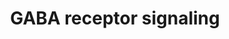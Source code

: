 ---
annotations:
- id: CL:0000617
  parent: animal cell
  type: Cell Type Ontology
  value: GABAergic neuron
- id: PW:0000407
  parent: classic metabolic pathway
  type: Pathway Ontology
  value: neurotransmitter metabolic pathway
- id: PW:0000757
  parent: drug pathway
  type: Pathway Ontology
  value: benzodiazepine pharmacodynamics pathway
- id: PW:0000405
  parent: regulatory pathway
  type: Pathway Ontology
  value: synaptic vesicle exocytosis - neurotransmitter release pathway
- id: PW:0001892
  parent: drug pathway
  type: Pathway Ontology
  value: calcium channel blocker drug pathway
- id: PW:0000848
  parent: signaling pathway
  type: Pathway Ontology
  value: gamma-aminobutyric acid signaling pathway
- id: PW:0000003
  parent: signaling pathway
  type: Pathway Ontology
  value: signaling pathway
authors:
- DeSl
- IreneHemel
- Khanspers
- AlexanderPico
- Eweitz
- Finterly
- Egonw
citedin: ''
communities:
- ontox
description: 'GABA is the main inhibitory neurotransmitter in the mammalian CNS. It
  is synthesized from glutamate by the enzyme L-glutamic acid decarboxylase. The GABA
  transporter GAT, located in the plasma membrane of nerve terminals and glial cells,
  plays an important role in the termination of synaptic transmission. GABA enters
  the cell via GAT and is then converted to gamma hydroxybutarate or succinate, the
  latter eventually entering the citrate cycle.  There are three GABA receptors: GABA(A),
  GABA(B) and GABA(C) receptor. GABA(A) and GABA(C) receptors belong to the family
  of transmitter-gated ion channels while GABA(B) receptor is a G protein coupled
  receptor which is activated by baclofen. GABA(A) receptors are hetero-oligomeric
  Cl- channels that are modulated by barbiturates and benzodiazepines. GABA(A)R-associated
  protein (GABARAP) is localized in the golgi and plays a role in intracellular GABA
  (A) receptor transport via its ability to interact with N-ethylmaleimide-sensitive
  factor (NSF) and gephyrin (GPHN). Surface receptor number is important since it
  is a determinant of inhibitory synapse strength. It is controlled by removal of
  receptors from the membrane by interaction with the clathrin adaptor AP2 followed
  by recruitment into clathrin-coated pits. GABA(A) receptors can then be targeted
  for proteasomal degradation.  Proteins on this pathway have targeted assays available
  via the [https://assays.cancer.gov/available_assays?wp_id=WP4159 CPTAC Assay Portal]'
last-edited: 2024-02-20
ndex: 7993ac02-8b69-11eb-9e72-0ac135e8bacf
organisms:
- Homo sapiens
redirect_from:
- /index.php/Pathway:WP4159
- /instance/WP4159
- /instance/WP4159_r128692
revision: r128692
schema-jsonld:
- '@context': https://schema.org/
  '@id': https://wikipathways.github.io/pathways/WP4159.html
  '@type': Dataset
  creator:
    '@type': Organization
    name: WikiPathways
  description: 'GABA is the main inhibitory neurotransmitter in the mammalian CNS.
    It is synthesized from glutamate by the enzyme L-glutamic acid decarboxylase.
    The GABA transporter GAT, located in the plasma membrane of nerve terminals and
    glial cells, plays an important role in the termination of synaptic transmission.
    GABA enters the cell via GAT and is then converted to gamma hydroxybutarate or
    succinate, the latter eventually entering the citrate cycle.  There are three
    GABA receptors: GABA(A), GABA(B) and GABA(C) receptor. GABA(A) and GABA(C) receptors
    belong to the family of transmitter-gated ion channels while GABA(B) receptor
    is a G protein coupled receptor which is activated by baclofen. GABA(A) receptors
    are hetero-oligomeric Cl- channels that are modulated by barbiturates and benzodiazepines.
    GABA(A)R-associated protein (GABARAP) is localized in the golgi and plays a role
    in intracellular GABA (A) receptor transport via its ability to interact with
    N-ethylmaleimide-sensitive factor (NSF) and gephyrin (GPHN). Surface receptor
    number is important since it is a determinant of inhibitory synapse strength.
    It is controlled by removal of receptors from the membrane by interaction with
    the clathrin adaptor AP2 followed by recruitment into clathrin-coated pits. GABA(A)
    receptors can then be targeted for proteasomal degradation.  Proteins on this
    pathway have targeted assays available via the [https://assays.cancer.gov/available_assays?wp_id=WP4159
    CPTAC Assay Portal]'
  keywords:
  - ABAT
  - ALDH4
  - ALDH9A1
  - AP2A1
  - AP2A2
  - AP2B1
  - AP2M1
  - AP2S1
  - Baclofen
  - Barbiturates
  - Ca2+ channel
  - Cl-
  - DNM1
  - G-protein (large Heterotrimeric)
  - G-protein (small monomeric Small GTPase)
  - GABA
  - GABA-B-receptor
  - GABA-B-receptor (sub.1)
  - GABA-B-receptor (sub.2)
  - GABARAP
  - GABRA1
  - GABRA2
  - GABRA3
  - GABRA4
  - GABRA5
  - GABRA6
  - GABRB1
  - GABRB2
  - GABRB3
  - GABRD
  - GABRE
  - GABRG1
  - GABRG2
  - GABRG3
  - GABRP
  - GABRQ
  - GAD
  - GAD1
  - GAD2
  - GAT1
  - GAT3
  - GPHN
  - K+ channel
  - L-glutamate
  - NSF
  - SLC32A1
  - SLC6A11
  - UBQLN1
  - VIAAT
  - adenylate cyclase
  - benzodiazepines
  - calcium influx
  - 'gamma-hydroxybutyrate '
  - release of GABA
  - 'succinate '
  - succinic semialdehyde
  license: CC0
  name: GABA receptor signaling
seo: CreativeWork
title: GABA receptor signaling
wpid: WP4159
---